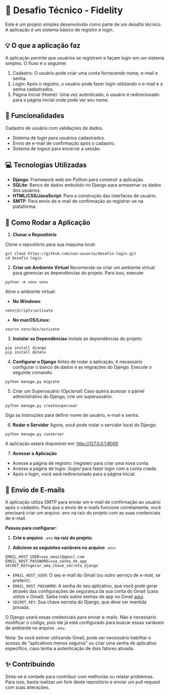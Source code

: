 
# :notebook: Desafio Técnico - Fidelity 
Este é um projeto simples desenvolvido como parte de um desafio técnico. A aplicação é um sistema básico de registro e login.

## :bulb: O que a aplicação faz
A aplicação permite que usuários se registrem e façam login em um sistema simples. O fluxo é o seguinte:

1. Cadastro: O usuário pode criar uma conta fornecendo nome, e-mail e senha.
2. Login: Após o registro, o usuário pode fazer login utilizando o e-mail e a senha cadastrados.
3. Página Inicial (Home): Uma vez autenticado, o usuário é redirecionado para a página inicial onde pode ver seu nome.

## :key: Funcionalidades

Cadastro de usuário com validações de dados.
- Sistema de login para usuários cadastrados.
- Envio de e-mail de confirmação após o cadastro.
- Sistema de logout para encerrar a sessão.

## :computer: Tecnologias Utilizadas

- **Django**: Framework web em Python para construir a aplicação.
- **SQLite**: Banco de dados embutido no Django para armazenar os dados dos usuários.
- **HTML/CSS/JavaScript**: Para a construção das interfaces de usuário.
- **SMTP**: Para envio de e-mail de confirmação ao registrar-se na plataforma.

## :runner: Como Rodar a Aplicação
1. **Clonar o Repositório**

Clone o repositório para sua máquina local:
```
git clone https://github.com/seu-usuario/desafio-login.git
cd desafio-login
```

2. **Criar um Ambiente Virtual**
Recomenda-se criar um ambiente virtual para gerenciar as dependências do projeto. Para isso, execute:

```
python -m venv venv
```
Ative o ambiente virtual:

- **No Windows**:

```
venv\Scripts\activate
```

- **No macOS/Linux**:

```
source venv/bin/activate
```

3. **Instalar as Dependências**
Instale as dependências do projeto:

```
pip install django
pip install dotenv
```

4. **Configurar o Django**
Antes de rodar a aplicação, é necessário configurar o banco de dados e as migrações do Django. Execute o seguinte comando:

```
python manage.py migrate
```


5. Criar um Superusuário (Opcional)
Caso queira acessar o painel administrativo do Django, crie um superusuário:

```
python manage.py createsuperuser
```

Siga as instruções para definir nome de usuário, e-mail e senha.

6. **Rodar o Servidor**
Agora, você pode rodar o servidor local do Django:

```
python manage.py runserver
```

A aplicação estará disponível em: http://127.0.0.1:8000

7. **Acessar a Aplicação**

- Acesse a página de registro: /register/ para criar uma nova conta.
- Acesse a página de login: /login/ para fazer login com a conta criada.
- Após o login, você será redirecionado para a página inicial.

## :email: Envio de E-mails

A aplicação utiliza SMTP para enviar um e-mail de confirmação ao usuário após o cadastro. Para que o envio de e-mails funcione corretamente, você precisará criar um arquivo .env na raiz do projeto com as suas credenciais de e-mail.

**Passos para configurar:**

1. **Crie o arquivo** `.env` **na raiz do projeto.**

2. **Adicione as seguintes variáveis no arquivo** `.env`:

```
EMAIL_HOST_USER=seu_email@gmail.com
EMAIL_HOST_PASSWORD=sua_senha_de_app
SECRET_KEY=gerar_uma_chave_secreta_django
```

- `EMAIL_HOST_USER`: O seu e-mail do Gmail (ou outro serviço de e-mail, se preferir).
- `EMAIL_HOST_PASSWORD`: A senha do seu aplicativo, que você pode gerar através das configurações de segurança da sua conta do Gmail (caso utilize o Gmail). Saiba mais sobre senhas de app no Gmail [aqui](https://support.google.com/accounts/answer/185833?hl=pt-BR).
- `SECRET_KEY`: Sua chave secreta do Django, que deve ser mantida privada.

O Django usará essas credenciais para enviar e-mails. Não é necessário modificar o código, pois ele já está configurado para buscar essas variáveis de ambiente no arquivo `.env`.

Nota: Se você estiver utilizando Gmail, pode ser necessário habilitar o acesso de "aplicativos menos seguros" ou criar uma senha de aplicativo específico, caso tenha a autenticação de dois fatores ativada.

## ✨ Contribuindo
Sinta-se à vontade para contribuir com melhorias ou relatar problemas. Para isso, basta realizar um fork deste repositório e enviar um pull request com suas alterações.
